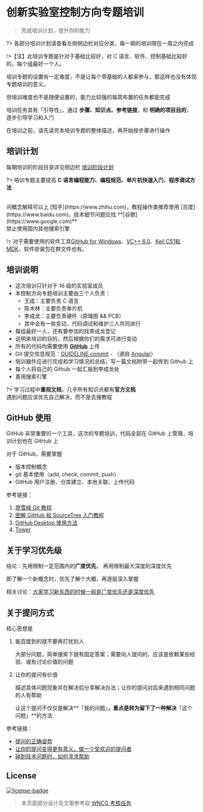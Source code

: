# 创新实验室控制方向专题培训

> 完成培训计划，提升你的能力

?> 各部分培训计划请查看左侧侧边栏对应分类，每一期的培训限在一周之内完成

!>【注】此培训专题是针对于基础比较好，对 C 语言、软件、控制基础比较好的，每个组最好一个人。

培训专题的设置有一定难度，不是让每个零基础的人都来参与，那这样也没有体现专题培训的意义。

但培训难度也不是随便设置的，能力比较强的每周布置的任务都能完成

培训任务具有「引导性」，通过 **步骤、知识点、参考链接**，和 **明确的项目目的**，逐步引导学习和入门

在培训之前，请先读完本培训专题的整体描述，再开始按步骤进行操作

## 培训计划

每期培训的阶段目录详见侧边栏 [培训阶段计划](/segments)

?> 培训专题主要提高 **C 语言编程能力、编程规范、单片机快速入门、程序调试方法**

<br/>
问概念解释可以上 [知乎](https://www.zhihu.com)，教程操作类推荐使用 [百度](https://www.baidu.com)，技术细节问题应找 **[谷歌](https://www.google.com)**
<br/>
禁止使用国内其他搜索引擎

!> 对于需要使用的软件工具[GitHub for Windows](https://desktop.github.com/)、[VC++ 6.0](http://www.microsoft.com/en-us/download/details.aspx?id=9183)、[Keil C51和MDK](https://www.keil.com/download/product/)，软件安装包在群文件也有。


## 培训说明

- 这次培训只针对于 16 级的实验室成员
- 本控制方向专题培训主要由三个人负责：
	- 王成：主要负责 C 语言
	- 陈木林：主要负责单片机
	- 李成龙：主要负责硬件（原理图 && PCB）
	- 其中会有一些变动，代码调试和维护三人共同进行
- 每组最好一人，还有要参加的找李成龙登记
- 说明来培训的目的，然后根据你们的需求可进行变动
- 所有的代码均需要使用 **[GitHub](https://github.com)** 上传
- Git 提交信息规范：[GUIDELINE commit](https://neko-dev.github.io/GUIDELINE/#/contribution/commit) - （源自 [Angular](https://github.com/angular/angular.js/blob/master/CONTRIBUTING.md#-git-commit-guidelines)）
- 培训器件应进行完成和学习情况的总结，写一篇文档附带一起传到 Github 上
- 每个人将自己的 Github 一起汇报到李成龙处
- 善用搜索引擎

?> 学习过程中**重视文档**，几乎所有知识点都有**官方文档**
<br/>
遇到问题应该优先自己解决，而不是去搜教程

## GitHub 使用

GitHub 非常重要的一个工具，这次的专题培训，代码全部在 GitHub 上管理，培训计划也在 GitHub 上

对于 GitHub，需要掌握 

- 版本控制概念
- git 基本使用（add, check, commit, push）
- GitHub 用户注册、仓库建立、本地关联、上传代码

参考链接：

1. [廖雪峰 Git 教程](https://www.liaoxuefeng.com/wiki/0013739516305929606dd18361248578c67b8067c8c017b000)
2. [图解 GitHub 和 SourceTree 入门教程](http://blog.csdn.net/collonn/article/details/39259227)
3. [GitHub Desktop 使用方法](http://blog.csdn.net/harryptter/article/details/51363473)
4. [Tower](https://www.git-tower.com/windows/)

## 关于学习优先级

结论：先用限制一定范围内的**广度优先**， 再用限制最大深度的深度优先

即了解一个新概念时，优先了解个大概，再逐层深入掌握

相关讨论：[大家学习新东西的时候一般是广度优先还是深度优先](https://www.v2ex.com/t/393618)


## 关于提问方式

核心思想是

1. 能百度到的就不要再打扰别人

   大部分问题，简单搜索下就有固定答案；需要向人提问的，应该是依赖某些经验、或有讨论价值的问题

2. 让你的提问有价值

   描述具体问题现象并在解决后分享解决办法；让你的提问对后来遇到相同问题的人有帮助

   让这个提问不仅仅是解决**「我的问题」**，重点是转为留下了一种解决**「这个问题」**的方法

参考链接：

- [提问的正确姿势](https://blog.zthxxx.me/posts/Posture-for-Ask-Questions/)
- [让你的提问变得更有意义，做一个受欢迎的提问者](https://www.v2ex.com/t/399324)
- [碰到技术问题时，如何寻求帮助](http://zhangwenli.com/blog/2016/02/19/ask-for-technical-help/)


## License

[![license-badge]][license-link]

> 本页面部分设计及文案参考自 [WNCG 考核任务](https://wncg.github.io/recruit-assessment/)

<!-- Link -->
[license-badge]:    https://img.shields.io/badge/License-CC%20BY--NC--ND%203.0-blue.svg
[license-link]:     https://creativecommons.org/licenses/by-nc-nd/3.0/cn/
